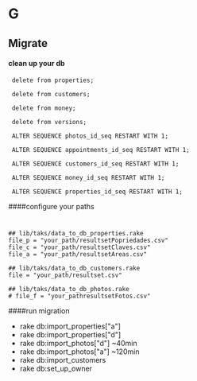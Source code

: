 G
=

## Migrate


#### clean up your db

``` delete from properties;```

```  delete from customers; ```

``` delete from money;```

``` delete from versions;```

``` ALTER SEQUENCE photos_id_seq RESTART WITH 1;```

``` ALTER SEQUENCE appointments_id_seq RESTART WITH 1;```

``` ALTER SEQUENCE customers_id_seq RESTART WITH 1;```

``` ALTER SEQUENCE money_id_seq RESTART WITH 1;```

``` ALTER SEQUENCE properties_id_seq RESTART WITH 1;```

####configure your paths

#
    ## lib/taks/data_to_db_properties.rake
    file_p = "your_path/resultsetPopriedades.csv"
    file_c = "your_path/resultsetClaves.csv"
    file_a = "your_path/resultsetAreas.csv"

    ## lib/taks/data_to_db_customers.rake
    file = "your_path/resultset.csv"

    ## lib/taks/data_to_db_photos.rake
    # file_f = "your_pathresultsetFotos.csv"

####run migration

* rake db:import_properties["a"]
* rake db:import_properties["d"]
* rake db:import_photos["d"] ~40min
* rake db:import_photos["a"] ~120min
* rake db:import_customers
* rake db:set_up_owner
